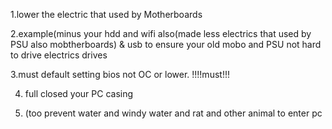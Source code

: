 1.lower the electric that used by Motherboards


2.example(minus your hdd and wifi also(made less electrics that used by PSU also mobtherboards) & usb to ensure your old mobo and PSU not hard to drive electrics drives


3.must default setting bios not OC or lower. !!!!must!!!


4. full closed your PC casing

5. (too prevent water and windy water and rat and other animal to enter pc
